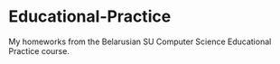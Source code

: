 # Educational-Practice

My homeworks from the Belarusian SU Computer Science Educational Practice course.
